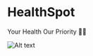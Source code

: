 # HealthSpot
 Your Health Our Priority 🧑‍⚕️

 ![Alt text]("C:\Users\Armaan\OneDrive\Desktop\HealthSpot\src\Banner.jpg.png")
